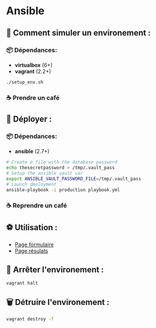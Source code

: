 # Ansible

## 🏡 **Comment simuler un environement :**

### 📦 Dépendances:
- **virtualbox** (6+)
- **vagrant** (2.2+)

```bash
./setup_env.sh
```

### ☕ Prendre un café

## **🎯 Déployer :**

### 📦 Dépendances:
- **ansible** (2.7+)

```bash
# Create a file with the database password
echo thesecretpassword > /tmp/.vault_pass
# Setup the ansible vault var
export ANSIBLE_VAULT_PASSWORD_FILE=/tmp/.vault_pass
# Launch deployment
ansible-playbook -i production playbook.yml
```
### ☕ Reprendre un café

## **⚽ Utilisation :**
- [Page formulaire](localhost:5000)
- [Page résulats](localhost:5001)

## **🛑 Arrêter l'environement :**
```bash
vagrant halt
```

## **🗑️ Détruire l'environement :**
```bash
vagrant destroy -f
```
